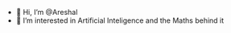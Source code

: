 - 👋 Hi, I’m @Areshal
- 👀 I’m interested in Artificial Inteligence and the Maths behind it

<!---
Areshal/Areshal is a ✨ special ✨ repository because its `README.md` (this file) appears on your GitHub profile.
You can click the Preview link to take a look at your changes.
--->
